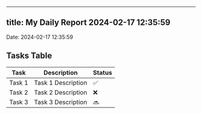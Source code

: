 
---
title: My Daily Report 2024-02-17 12:35:59
---

Date: 2024-02-17 12:35:59

## Tasks Table

| Task | Description | Status |
|------|-------------|--------|
| Task 1 | Task 1 Description | ✅ |
| Task 2 | Task 2 Description | ❌ |
| Task 3 | Task 3 Description | 🔜 |
